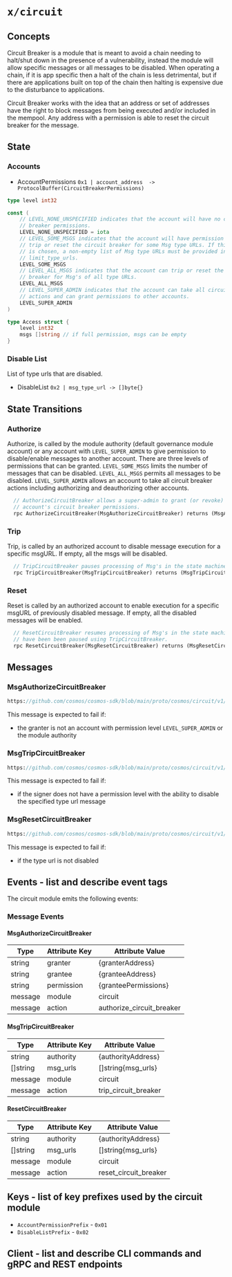 # `x/circuit`

## Concepts

Circuit Breaker is a module that is meant to avoid a chain needing to halt/shut down in the presence of a vulnerability, instead the module will allow specific messages or all messages to be disabled. When operating a chain, if it is app specific then a halt of the chain is less detrimental, but if there are applications built on top of the chain then halting is expensive due to the disturbance to applications. 

Circuit Breaker works with the idea that an address or set of addresses have the right to block messages from being executed and/or included in the mempool. Any address with a permission is able to reset the circuit breaker for the message. 

## State

### Accounts

* AccountPermissions `0x1 | account_address  -> ProtocolBuffer(CircuitBreakerPermissions)`

```go
type level int32

const (
    // LEVEL_NONE_UNSPECIFIED indicates that the account will have no circuit
    // breaker permissions.
    LEVEL_NONE_UNSPECIFIED = iota
    // LEVEL_SOME_MSGS indicates that the account will have permission to
    // trip or reset the circuit breaker for some Msg type URLs. If this level
    // is chosen, a non-empty list of Msg type URLs must be provided in
    // limit_type_urls.
    LEVEL_SOME_MSGS
    // LEVEL_ALL_MSGS indicates that the account can trip or reset the circuit
    // breaker for Msg's of all type URLs.
    LEVEL_ALL_MSGS 
    // LEVEL_SUPER_ADMIN indicates that the account can take all circuit breaker
    // actions and can grant permissions to other accounts.
    LEVEL_SUPER_ADMIN
)

type Access struct {
	level int32 
	msgs []string // if full permission, msgs can be empty
}
```


### Disable List

List of type urls that are disabled.

* DisableList `0x2 | msg_type_url -> []byte{}` <!--- should this be stored in json to skip encoding and decoding each block, does it matter?-->

## State Transitions

### Authorize 

Authorize, is called by the module authority (default governance module account) or any account with `LEVEL_SUPER_ADMIN` to give permission to disable/enable messages to another account. There are three levels of permissions that can be granted. `LEVEL_SOME_MSGS` limits the number of messages that can be disabled. `LEVEL_ALL_MSGS` permits all messages to be disabled. `LEVEL_SUPER_ADMIN` allows an account to take all circuit breaker actions including authorizing and deauthorizing other accounts.

```protobuf
  // AuthorizeCircuitBreaker allows a super-admin to grant (or revoke) another
  // account's circuit breaker permissions.
  rpc AuthorizeCircuitBreaker(MsgAuthorizeCircuitBreaker) returns (MsgAuthorizeCircuitBreakerResponse);
```

### Trip

Trip, is called by an authorized account to disable message execution for a specific msgURL. If empty, all the msgs will be disabled.

```protobuf
  // TripCircuitBreaker pauses processing of Msg's in the state machine.
  rpc TripCircuitBreaker(MsgTripCircuitBreaker) returns (MsgTripCircuitBreakerResponse);
```

### Reset

Reset is called by an authorized account to enable execution for a specific msgURL of previously disabled message. If empty, all the disabled messages will be enabled.

```protobuf
  // ResetCircuitBreaker resumes processing of Msg's in the state machine that
  // have been been paused using TripCircuitBreaker.
  rpc ResetCircuitBreaker(MsgResetCircuitBreaker) returns (MsgResetCircuitBreakerResponse);
```

## Messages

### MsgAuthorizeCircuitBreaker

```protobuf reference
https://github.com/cosmos/cosmos-sdk/blob/main/proto/cosmos/circuit/v1/tx.proto#L25-L75
```

This message is expected to fail if:

* the granter is not an account with permission level `LEVEL_SUPER_ADMIN` or the module authority

### MsgTripCircuitBreaker

```protobuf reference 
https://github.com/cosmos/cosmos-sdk/blob/main/proto/cosmos/circuit/v1/tx.proto#L77-L93
```

This message is expected to fail if:

* if the signer does not have a permission level with the ability to disable the specified type url message

### MsgResetCircuitBreaker

```protobuf reference
https://github.com/cosmos/cosmos-sdk/blob/main/proto/cosmos/circuit/v1/tx.proto#L95-109
```

This message is expected to fail if:

* if the type url is not disabled

## Events - list and describe event tags 

The circuit module emits the following events:

### Message Events

#### MsgAuthorizeCircuitBreaker

| Type    | Attribute Key | Attribute Value           |
|---------|---------------|---------------------------|
| string  | granter       | {granterAddress}          |
| string  | grantee       | {granteeAddress}          |
| string  | permission    | {granteePermissions}      |
| message | module        | circuit                   |
| message | action        | authorize_circuit_breaker |

#### MsgTripCircuitBreaker

| Type     | Attribute Key | Attribute Value    |
|----------|---------------|--------------------|
| string   | authority     | {authorityAddress} |
| []string | msg_urls      | []string{msg_urls} |
| message  | module        | circuit            |
| message  | action        | trip_circuit_breaker |

#### ResetCircuitBreaker

| Type     | Attribute Key | Attribute Value    |
|----------|---------------|--------------------|
| string   | authority     | {authorityAddress} |
| []string | msg_urls      | []string{msg_urls} |
| message  | module        | circuit            |
| message  | action        | reset_circuit_breaker |


## Keys - list of key prefixes used by the circuit module

* `AccountPermissionPrefix` - `0x01`
* `DisableListPrefix` -  `0x02`

## Client - list and describe CLI commands and gRPC and REST endpoints
